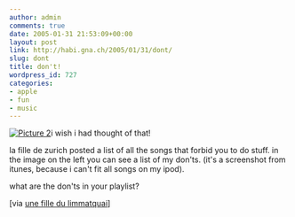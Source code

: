 ```yaml
---
author: admin
comments: true
date: 2005-01-31 21:53:09+00:00
layout: post
link: http://habi.gna.ch/2005/01/31/dont/
slug: dont
title: don't!
wordpress_id: 727
categories:
- apple
- fun
- music
---
```



[![Picture 2](http://habi.gna.ch/blog/images/Picture%202-tm.jpg)](http://habi.gna.ch/blog/images/Picture%202.jpg)i wish i had thought of that!



la fille de zurich posted a list of all the songs that forbid you to do stuff. in the image on the left you can see a list of my don'ts. (it's a screenshot from itunes, because i can't fit all songs on my ipod).
  
what are the don'ts in your playlist?



[via [une fille du limmatquai](http://www.unefilledulimmatquai.ch/index.php?p=648)]

